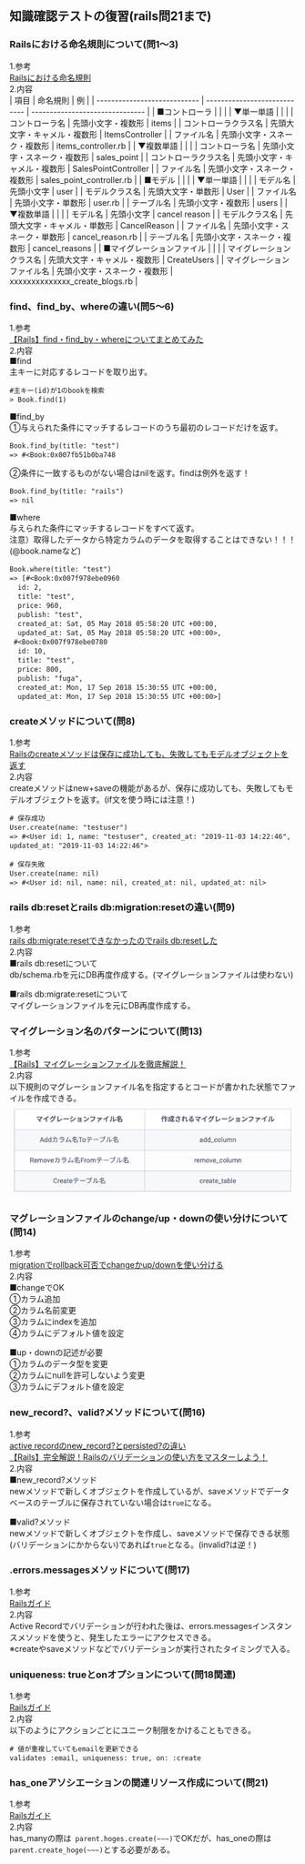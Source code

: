## 知識確認テストの復習(rails問21まで)  
### Railsにおける命名規則について(問1〜3)  
1.参考  
[Railsにおける命名規則](https://qiita.com/gakkie/items/3afcd505c786364aa5fa)  
2.内容  
| 項目                         | 命名規則                     | 例                              |
| ---------------------------- | ---------------------------- | ------------------------------- |
| ■コントローラ               |                              |                                 |
| ▼単一単語                  |                              |                                 |
| コントローラ名             | 先頭小文字・複数形           | items                           |
| コントローラクラス名       | 先頭大文字・キャメル・複数形 | ItemsController                 |
| ファイル名                 | 先頭小文字・スネーク・複数形 | items_controller.rb             |
| ▼複数単語                  |                              |                                 |
| コントローラ名             | 先頭小文字・スネーク・複数形 | sales_point                     |
| コントローラクラス名       | 先頭小文字・キャメル・複数形 | SalesPointController            |
| ファイル名                 | 先頭小文字・スネーク・複数形 | sales_point_controller.rb       |
| ■モデル                     |                              |                                 |
| ▼単一単語                  |                              |                                 |
| モデル名                   | 先頭小文字                   | user                            |
| モデルクラス名             | 先頭大文字・単数形           | User                            |
| ファイル名                 | 先頭小文字・単数形           | user.rb                         |
| テーブル名                 | 先頭小文字・複数形           | users                           |
| ▼複数単語                  |                              |                                 |
| モデル名                   | 先頭小文字                   | cancel reason                   |
| モデルクラス名             | 先頭大文字・キャメル・単数形 | CancelReason                    |
| ファイル名                 | 先頭小文字・スネーク・単数形 | cancel_reason.rb                |
| テーブル名                 | 先頭小文字・スネーク・複数形 | cancel_reasons                  |
| ■マイグレーションファイル   |                              |                                 |
| マイグレーションクラス名   | 先頭大文字・キャメル・複数形 | CreateUsers                    |
| マイグレーションファイル名 | 先頭小文字・スネーク・複数形 | xxxxxxxxxxxxxx_create_blogs.rb |


### find、find_by、whereの違い(問5〜6)  
1.参考  
[【Rails】find・find_by・whereについてまとめてみた](https://qiita.com/tsuchinoko_run/items/f3926caaec461cfa1ca3)  
2.内容  
■find  
主キーに対応するレコードを取り出す。
```
#主キー(id)が1のbookを検索
> Book.find(1)
```  

■find_by  
①与えられた条件にマッチするレコードのうち最初のレコードだけを返す。  
```
Book.find_by(title: "test")
=> #<Book:0x007fb51b0ba748
```
②条件に一致するものがない場合はnilを返す。findは例外を返す！  
```
Book.find_by(title: "rails")
=> nil
```  

■where  
与えられた条件にマッチするレコードをすべて返す。  
注意）取得したデータから特定カラムのデータを取得することはできない！！！(@book.nameなど)
```
Book.where(title: "test")
=> [#<Book:0x007f978ebe0960
  id: 2,
  title: "test",
  price: 960,
  publish: "test",
  created_at: Sat, 05 May 2018 05:58:20 UTC +00:00,
  updated_at: Sat, 05 May 2018 05:58:20 UTC +00:00>,
 #<Book:0x007f978ebe0780
  id: 10,
  title: "test",
  price: 800,
  publish: "fuga",
  created_at: Mon, 17 Sep 2018 15:30:55 UTC +00:00,
  updated_at: Mon, 17 Sep 2018 15:30:55 UTC +00:00>]
```


### createメソッドについて(問8)  
1.参考  
[Railsのcreateメソッドは保存に成功しても、失敗してもモデルオブジェクトを返す](https://qiita.com/shiinoaya/items/dbaca7126d515dc46fc1)  
2.内容  
createメソッドはnew+saveの機能があるが、保存に成功しても、失敗してもモデルオブジェクトを返す。(if文を使う時には注意！)  
```
# 保存成功
User.create(name: "testuser")
=> #<User id: 1, name: "testuser", created_at: "2019-11-03 14:22:46", updated_at: "2019-11-03 14:22:46"> 

# 保存失敗 
User.create(name: nil)
=> #<User id: nil, name: nil, created_at: nil, updated_at: nil> 
```

### rails db:resetとrails db:migration:resetの違い(問9)  
1.参考  
[rails db:migrate:resetできなかったのでrails db:resetした](https://qiita.com/mom0tomo/items/a252ff8a42eea00f81b1)  
2.内容  
■rails db:resetについて  
db/schema.rbを元にDB再度作成する。(マイグレーションファイルは使わない)  

■rails db:migrate:resetについて  
マイグレーションファイルを元にDB再度作成する。


### マイグレーション名のパターンについて(問13)  
1.参考  
[【Rails】マイグレーションファイルを徹底解説！](https://pikawaka.com/rails/migration)  
2.内容  
以下規則のマグレーションファイル名を指定するとコードが書かれた状態でファイルを作成できる。  
![パターン名](2020-08-07-22-13-50.png)  


### マグレーションファイルのchange/up・downの使い分けについて(問14)  
1.参考  
[migrationでrollback可否でchangeかup/downを使い分ける](https://qiita.com/koni4k/items/294342048cb6d47bcc3f)  
2.内容  
■changeでOK  
①カラム追加  
②カラム名前変更  
③カラムにindexを追加  
④カラムにデフォルト値を設定  

■up・downの記述が必要  
①カラムのデータ型を変更  
②カラムにnullを許可しないよう変更  
③カラムにデフォルト値を設定  


### new_record?、valid?メソッドについて(問16)  
1.参考  
[active recordのnew_record?とpersisted?の違い](https://zwzw.hatenablog.com/entry/new_record-vs-persisted)  
[【Rails】完全解説！Railsのバリデーションの使い方をマスターしよう！](https://pikawaka.com/rails/validation)  
2.内容  
■new_record?メソッド  
newメソッドで新しくオブジェクトを作成しているが、saveメソッドでデータベースのテーブルに保存されていない場合は`true`になる。  

■valid?メソッド  
newメソッドで新しくオブジェクトを作成し、saveメソッドで保存できる状態(バリデーションにかからない)であれば`true`となる。(invalid?は逆！)  


### .errors.messagesメソッドについて(問17)  
1.参考  
[Railsガイド](https://railsguides.jp/active_record_validations.html)  
2.内容  
Active Recordでバリデーションが行われた後は、errors.messagesインスタンスメソッドを使うと、発生したエラーにアクセスできる。  
※createやsaveメソッドなどでバリデーションが実行されたタイミングで入る。


### uniqueness: trueとonオプションについて(問18関連)  
1.参考  
[Railsガイド](https://railsguides.jp/active_record_validations.html)  
2.内容  
以下のようにアクションごとにユニーク制限をかけることもできる。  
```
# 値が重複していてもemailを更新できる
validates :email, uniqueness: true, on: :create
```


### has_oneアソシエーションの関連リソース作成について(問21)  
1.参考  
[Railsガイド](https://railsguides.jp/association_basics.html#has-one%E9%96%A2%E9%80%A3%E4%BB%98%E3%81%91%E3%81%AE%E8%A9%B3%E7%B4%B0)  
2.内容  
has_manyの際は` parent.hoges.create(~~~)`でOKだが、has_oneの際は`parent.create_hoge(~~~)`とする必要がある。

